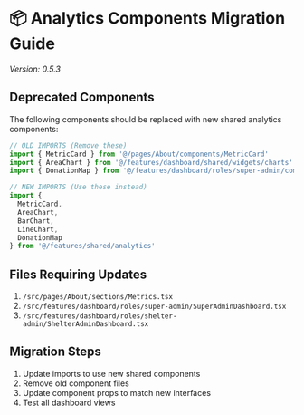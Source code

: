 # 📦 Analytics Components Migration Guide
*Version: 0.5.3*

## Deprecated Components
The following components should be replaced with new shared analytics components:

```typescript
// OLD IMPORTS (Remove these)
import { MetricCard } from '@/pages/About/components/MetricCard'
import { AreaChart } from '@/features/dashboard/shared/widgets/charts'
import { DonationMap } from '@/features/dashboard/roles/super-admin/components'

// NEW IMPORTS (Use these instead)
import { 
  MetricCard,
  AreaChart,
  BarChart,
  LineChart,
  DonationMap 
} from '@/features/shared/analytics'
```

## Files Requiring Updates
1. `/src/pages/About/sections/Metrics.tsx`
2. `/src/features/dashboard/roles/super-admin/SuperAdminDashboard.tsx`
3. `/src/features/dashboard/roles/shelter-admin/ShelterAdminDashboard.tsx`

## Migration Steps
1. Update imports to use new shared components
2. Remove old component files
3. Update component props to match new interfaces
4. Test all dashboard views 